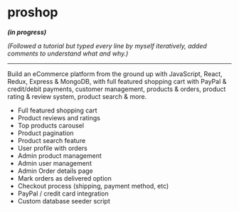 # proshop

***(in progress)***

*(Followed a tutorial but typed every line by myself iteratively, added comments to understand what and why.)*

*************************
Build an eCommerce platform from the ground up with JavaScript, React, Redux, Express & MongoDB, with full featured shopping cart with PayPal & credit/debit payments, customer management, products & orders, product rating & review system, product search & more.

- Full featured shopping cart
- Product reviews and ratings
- Top products carousel
- Product pagination
- Product search feature
- User profile with orders
- Admin product management
- Admin user management
- Admin Order details page
- Mark orders as delivered option
- Checkout process (shipping, payment method, etc)
- PayPal / credit card integration
- Custom database seeder script
